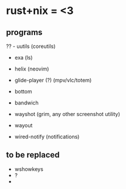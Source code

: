 # rust+nix = <3

## programs
?? - uutils (coreutils)
- exa (ls)
- helix (neovim)
- glide-player (?) (mpv/vlc/totem)
- bottom
- bandwich
- wayshot (grim, any other screenshot utility)
- wayout

- wired-notify (notifications)

## to be replaced
- wshowkeys
- ?
- 